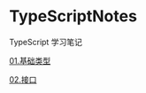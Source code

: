 # TypeScriptNotes

TypeScript 学习笔记

[01.基础类型](https://github.com/YaliixxG/TypeScriptNotes/blob/master/01.basicType.md)

[02.接口](https://github.com/YaliixxG/TypeScriptNotes/blob/master/02.api.md)
